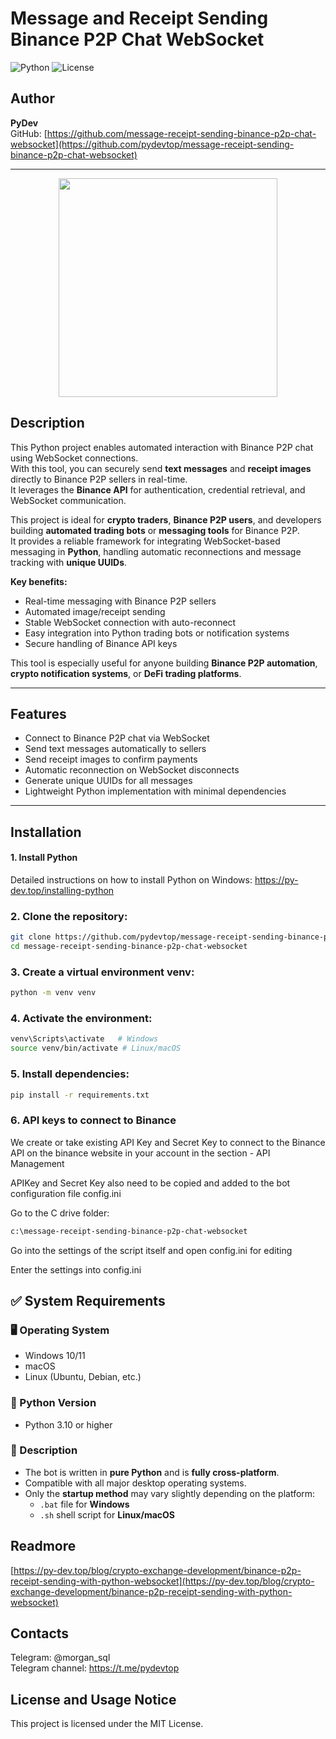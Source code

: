 # Message and Receipt Sending Binance P2P Chat WebSocket

![Python](https://img.shields.io/badge/python-3.10+-blue) ![License](https://img.shields.io/badge/license-MIT-green)

## Author

**PyDev**  
GitHub: [https://github.com/message-receipt-sending-binance-p2p-chat-websocket](https://github.com/pydevtop/message-receipt-sending-binance-p2p-chat-websocket)

---

<p align="center"><img width="350" src="https://py-dev.top/images/binance/receipt-sending-binance-p2p-chat-websocket-python_300_600.png"></p>

## Description

This Python project enables automated interaction with Binance P2P chat using WebSocket connections.  
With this tool, you can securely send **text messages** and **receipt images** directly to Binance P2P sellers in real-time.  
It leverages the **Binance API** for authentication, credential retrieval, and WebSocket communication.  

This project is ideal for **crypto traders**, **Binance P2P users**, and developers building **automated trading bots** or **messaging tools** for Binance P2P.  
It provides a reliable framework for integrating WebSocket-based messaging in **Python**, handling automatic reconnections and message tracking with **unique UUIDs**.  

**Key benefits:**

- Real-time messaging with Binance P2P sellers  
- Automated image/receipt sending  
- Stable WebSocket connection with auto-reconnect  
- Easy integration into Python trading bots or notification systems  
- Secure handling of Binance API keys  

This tool is especially useful for anyone building **Binance P2P automation**, **crypto notification systems**, or **DeFi trading platforms**.

---

## Features

- Connect to Binance P2P chat via WebSocket  
- Send text messages automatically to sellers  
- Send receipt images to confirm payments  
- Automatic reconnection on WebSocket disconnects  
- Generate unique UUIDs for all messages  
- Lightweight Python implementation with minimal dependencies  

---

## Installation


#### 1. Install Python

Detailed instructions on how to install Python on Windows: https://py-dev.top/installing-python

### 2. Clone the repository:

```bash
git clone https://github.com/pydevtop/message-receipt-sending-binance-p2p-chat-websocket.git
cd message-receipt-sending-binance-p2p-chat-websocket
```
### 3. Create a virtual environment venv:

```bash
python -m venv venv

```


### 4. Activate the environment:

```bash
venv\Scripts\activate   # Windows
source venv/bin/activate # Linux/macOS
```

### 5. Install dependencies:

```bash
pip install -r requirements.txt  

```

### 6. API keys to connect to Binance
We create or take existing API Key and Secret Key to connect to the Binance API on the binance website in your account in the section - API Management

APIKey and Secret Key also need to be copied and added to the bot configuration file config.ini


Go to the C drive folder:


```bash
c:\message-receipt-sending-binance-p2p-chat-websocket
```

Go into the settings of the script itself and open config.ini for editing

Enter the settings into config.ini



## ✅ System Requirements

### 🖥️ Operating System
- Windows 10/11  
- macOS  
- Linux (Ubuntu, Debian, etc.)

### 🐍 Python Version
- Python 3.10 or higher

### 📄 Description
- The bot is written in **pure Python** and is **fully cross-platform**.
- Compatible with all major desktop operating systems.
- Only the **startup method** may vary slightly depending on the platform:
  - `.bat` file for **Windows**
  - `.sh` shell script for **Linux/macOS**


## Readmore
[https://py-dev.top/blog/crypto-exchange-development/binance-p2p-receipt-sending-with-python-websocket](https://py-dev.top/blog/crypto-exchange-development/binance-p2p-receipt-sending-with-python-websocket)


## Contacts
Telegram:  @morgan_sql<br>
Telegram channel: https://t.me/pydevtop

## License and Usage Notice

This project is licensed under the MIT License.